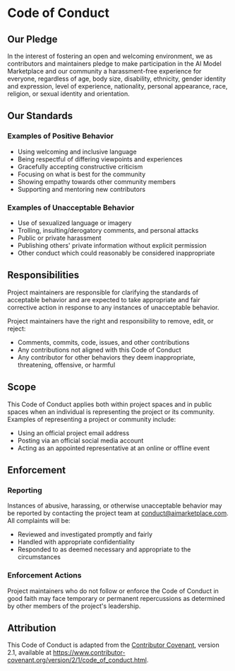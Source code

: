 # Code of Conduct

## Our Pledge

In the interest of fostering an open and welcoming environment, we as contributors and maintainers pledge to make participation in the AI Model Marketplace and our community a harassment-free experience for everyone, regardless of age, body size, disability, ethnicity, gender identity and expression, level of experience, nationality, personal appearance, race, religion, or sexual identity and orientation.

## Our Standards

### Examples of Positive Behavior

* Using welcoming and inclusive language
* Being respectful of differing viewpoints and experiences
* Gracefully accepting constructive criticism
* Focusing on what is best for the community
* Showing empathy towards other community members
* Supporting and mentoring new contributors

### Examples of Unacceptable Behavior

* Use of sexualized language or imagery
* Trolling, insulting/derogatory comments, and personal attacks
* Public or private harassment
* Publishing others' private information without explicit permission
* Other conduct which could reasonably be considered inappropriate

## Responsibilities

Project maintainers are responsible for clarifying the standards of acceptable behavior and are expected to take appropriate and fair corrective action in response to any instances of unacceptable behavior.

Project maintainers have the right and responsibility to remove, edit, or reject:

* Comments, commits, code, issues, and other contributions
* Any contributions not aligned with this Code of Conduct
* Any contributor for other behaviors they deem inappropriate, threatening, offensive, or harmful

## Scope

This Code of Conduct applies both within project spaces and in public spaces when an individual is representing the project or its community. Examples of representing a project or community include:

* Using an official project email address
* Posting via an official social media account
* Acting as an appointed representative at an online or offline event

## Enforcement

### Reporting

Instances of abusive, harassing, or otherwise unacceptable behavior may be reported by contacting the project team at <conduct@aimarketplace.com>. All complaints will be:

* Reviewed and investigated promptly and fairly
* Handled with appropriate confidentiality
* Responded to as deemed necessary and appropriate to the circumstances

### Enforcement Actions

Project maintainers who do not follow or enforce the Code of Conduct in good faith may face temporary or permanent repercussions as determined by other members of the project's leadership.

## Attribution

This Code of Conduct is adapted from the [Contributor Covenant](https://www.contributor-covenant.org), version 2.1, available at <https://www.contributor-covenant.org/version/2/1/code_of_conduct.html>.
